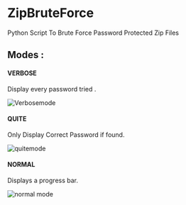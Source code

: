 # ZipBruteForce
Python Script To Brute Force Password Protected Zip Files
## Modes : 
#### VERBOSE 
Display every password tried .

![Verbosemode](https://user-images.githubusercontent.com/46684645/119542090-c6aa3480-bdac-11eb-836f-aa9ef258010c.PNG)

#### QUITE
Only Display Correct Password if found.

![quitemode](https://user-images.githubusercontent.com/46684645/119542134-d0339c80-bdac-11eb-95bb-714005885ab4.PNG)

#### NORMAL
Displays a progress bar.

![normal mode](https://user-images.githubusercontent.com/46684645/119542157-d6c21400-bdac-11eb-9777-bebd65d4125d.PNG)
